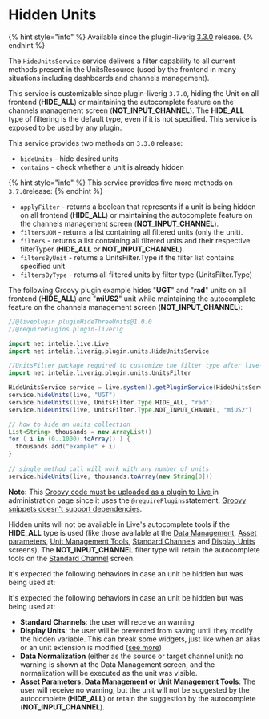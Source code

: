 # Hidden Units

{% hint style="info" %}
Available since the plugin-liverig [3.3.0](../deprecated/liverig-v3/3.3.0.md) release.
{% endhint %}

The `HideUnitsService` service delivers a filter capability to all current methods present in the UnitsResource (used by the frontend in many situations including dashboards and channels management).

This service is customizable since plugin-liverig `3.7.0`, hiding the Unit on all frontend (**HIDE\_ALL**) or maintaining the autocomplete feature on the channels management screen (**NOT\_INPUT\_CHANNEL**). The **HIDE\_ALL** type of filtering is the default type, even if it is not specified. This service is exposed to be used by any plugin.

This service provides two methods on `3.3.0` release:

* `hideUnits` - hide desired units
* `contains` - check whether a unit is already hidden

{% hint style="info" %}
This service provides five more methods on `3.7.0`release:
{% endhint %}

* `applyFilter` - returns a boolean that represents if a unit is being hidden on all frontend (**HIDE\_ALL**) or maintaining the autocomplete feature on the channels management screen (**NOT\_INPUT\_CHANNEL**).
* `filtersUOM` - returns a list containing all filtered units (only the unit).
* `filters` - returns a list containing all filtered units and their respective filterTyper (**HIDE\_ALL** or **NOT\_INPUT\_CHANNEL**).
* `filtersByUnit` - returns a UnitsFilter.Type if the filter list contains specified unit
* `filtersByType` - returns all filtered units by filter type (UnitsFilter.Type)

The following Groovy plugin example hides "**UGT**" and "**rad**" units on all frontend (**HIDE\_ALL**) and "**miUS2**" unit while maintaining the autocomplete feature on the channels management screen (**NOT\_INPUT\_CHANNEL**):

```groovy
//@liveplugin pluginHideThreeUnits@1.0.0
//@requirePlugins plugin-liverig

import net.intelie.live.Live
import net.intelie.liverig.plugin.units.HideUnitsService

//UnitsFilter package required to customize the filter type after live-rig 3.7.0
import net.intelie.liverig.plugin.units.UnitsFilter

HideUnitsService service = live.system().getPluginService(HideUnitsService.class)
service.hideUnits(live, "UGT")
service.hideUnits(live, UnitsFilter.Type.HIDE_ALL, "rad")
service.hideUnits(live, UnitsFilter.Type.NOT_INPUT_CHANNEL, "miUS2")

// how to hide an units collection
List<String> thousands = new ArrayList()
​for ( i in (0..1000).toArray() ) {
  thousands.add("example" + i)
}
​
// single method call will work with any number of units
service.hideUnits(live, thousands.toArray(new String[0]))
```

**Note:** This [Groovy code must be uploaded as a plugin to Live ](https://platform.intelie.com/developers/plugins#groovy-scripts)in administration page since it uses the `@requirePlugins`statement. [Groovy snippets doesn't support dependencies](https://platform.intelie.com/featured-plugins/groovy).

Hidden units will not be available in Live's autocomplete tools if the **HIDE\_ALL** type is used (like those available at the [Data Management](../administration/data-normalization/data-management/), [Asset parameters](../static-data/assets/), [Unit Management Tools](../administration/high-frequency-data/unit-management-tools.md), [Standard Channels](../administration/standard-identifiers.md) and [Display Units](../features/display-units/) screens). The **NOT\_INPUT\_CHANNEL** filter type will retain the autocomplete tools on the [Standard Channel](https://drilling.intelie.com/administration/standard-identifiers) screen.

It's expected the following behaviors in case an unit be hidden but was being used at:

It's expected the following behaviors in case an unit be hidden but was being used at:

* **Standard Channels**: the user will receive an warning
* **Display Units**: the user will be prevented from saving until they modify the hidden variable. This can break some widgets, just like when an alias or an unit extension is modified ([see more](../administration/high-frequency-data/unit-management-tools.md#side-effects-of-deleting-and-renaming))
* **Data Normalization** (either as the source or target channel unit): no warning is shown at the Data Management screen, and the normalization will be executed as the unit was visible.
* **Asset Parameters, Data Management or Unit Management Tools**: The user will receive no warning, but the unit will not be suggested by the autocomplete (**HIDE\_ALL**) or retain the suggestion by the autocomplete (**NOT\_INPUT\_CHANNEL**).

